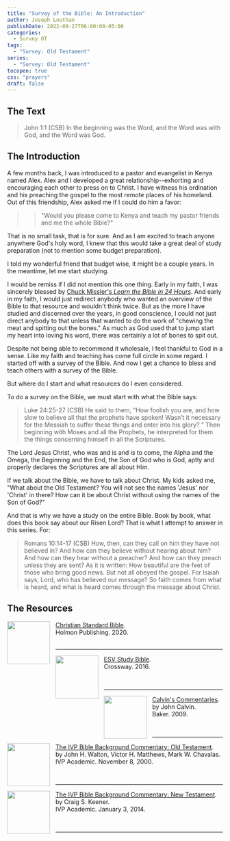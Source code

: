 ```yaml
---
title: "Survey of the Bible: An Introduction"
author: Joseph Louthan
publishDate: 2022-09-27T06:00:00-05:00
categories:
  - Survey OT
tags:
  - "Survey: Old Testament"
series:
  - "Survey: Old Testament"
tocopen: true
css: "prayers"
draft: false
---
```

## The Text

>John 1:1 (CSB) In the beginning was the Word, and the Word was with God, and the Word was God.

## The Introduction

A few months back, I was introduced to a pastor and evangelist in Kenya named Alex. Alex and I developed a great relationship--exhorting and encouraging each other to press on to Christ. I have witness his ordination and his preaching the gospel to the most remote places of his homeland. Out of this friendship, Alex asked me if I could do him a favor:

>>"Would you please come to Kenya and teach my pastor friends and me the whole Bible?"

That is no small task, that is for sure. And as I am excited to teach anyone anywhere God's holy word, I knew that this would take a great deal of study preparation (not to mention some budget preparation).

I told my wonderful friend that budget wise, it might be a couple years. In the meantime, let me start studying.

I would be remiss if I did not mention this one thing. Early in my faith, I was sincerely blessed by [Chuck Missler's *Learn the Bible in 24 Hours*](https://www.youtube.com/watch?v=PZ3hESj__M8). And early in my faith, I would just redirect anybody who wanted an overview of the Bible to that resource and wouldn't think twice. But as the more I have studied and discerned over the years, in good conscience, I could not just direct anybody to that unless that wanted to do the work of "chewing the meat and spitting out the bones." As much as God used that to jump start my heart into loving his word, there was certainly a lot of bones to spit out.

Despite not being able to recommend it wholesale, I feel thankful to God in a sense. Like my faith and teaching has come full circle in some regard. I started off with a survey of the Bible. And now I get a chance to bless and teach others with a survey of the Bible.

But where do I start and what resources do I even considered.

To do a survey on the Bible, we must start with what the Bible says:

>Luke 24:25-27 (CSB) He said to them, “How foolish you are, and how slow to believe all that the prophets have spoken! Wasn’t it necessary for the Messiah to suffer these things and enter into his glory? ” Then beginning with Moses and all the Prophets, he interpreted for them the things concerning himself in all the Scriptures.

The Lord Jesus Christ, who was and is and is to come, the Alpha and the Omega, the Beginning and the End, the Son of God who is God, aptly and properly declares the Scriptures are all about Him.

If we talk about the Bible, we have to talk about Christ. My kids asked me, "What about the Old Testament? You will not see the names 'Jesus' nor 'Christ' in there? How can it be about Christ without using the names of the Son of God?"

And that is why we have a study on the entire Bible. Book by book, what does this book say about our Risen Lord? That is what I attempt to answer in this series. For:

>Romans 10:14-17 (CSB) How, then, can they call on him they have not believed in? And how can they believe without hearing about him? And how can they hear without a preacher? And how can they preach unless they are sent? As it is written: How beautiful are the feet of those who bring good news. But not all obeyed the gospel. For Isaiah says, Lord, who has believed our message? So faith comes from what is heard, and what is heard comes through the message about Christ.

## The Resources

[<img src="https://images-na.ssl-images-amazon.com/images/I/91DXb+atXsL.jpg" align="left" width="100" style="padding-right: 10px" />Christian Standard Bible](https://amzn.to/3FbGqbM).  
Holmon Publishing. 2020.  
&nbsp;

___

[<img src="https://images-na.ssl-images-amazon.com/images/I/41nNWgurO3L._SX394_BO1,204,203,200_.jpg" align="left" width="100" style="padding-right: 10px" />ESV Study Bible](https://amzn.to/3FbGs38).  
Crossway. 2016.

&nbsp;

___

[<img src="https://images-na.ssl-images-amazon.com/images/I/41mjq2lbVJL._SX330_BO1,204,203,200_.jpg" align="left" width="100" style="padding-right: 10px" />Calvin's Commentaries](https://www.olivetree.com/store/product.php?productid=17517).  
by John Calvin.  
Baker. 2009.

&nbsp;

___

[<img src="https://images-na.ssl-images-amazon.com/images/I/81zVfwcJuEL.jpg" align="left" width="100" style="padding-right: 10px" />The IVP Bible Background Commentary: Old Testament](https://www.amazon.com/gp/product/0830814191/ref=ppx_yo_dt_b_search_asin_title?ie=UTF8&psc=1).  
by John H. Walton, Victor H. Matthews, Mark W. Chavalas.  
IVP Academic. November 8, 2000.

&nbsp;

___

[<img src="https://images-na.ssl-images-amazon.com/images/I/81a-Z-PCV0L.jpg" align="left" width="100" style="padding-right: 10px" />The IVP Bible Background Commentary: New Testament](https://www.amazon.com/gp/product/0830824782/ref=ppx_yo_dt_b_search_asin_title?ie=UTF8&psc=1).  
by Craig S. Keener.  
IVP Academic. January 3, 2014.

&nbsp;

___
